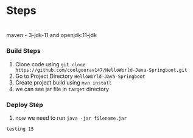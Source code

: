 # Steps

#
maven - 3-jdk-11
and openjdk:11-jdk

### Build Steps

1. Clone code using `git clone https://github.com/coolgourav147/HelloWorld-Java-Springboot.git`
2. Go to Project Directory `HelloWorld-Java-Springboot`
3. Create project build using `mvn install`
4. we can see jar file in `target` directory

### Deploy Step

1. now we need to run `java -jar filename.jar`


`testing 15`


